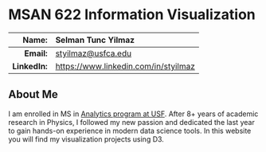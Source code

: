
MSAN 622 Information Visualization
==================================

|  **Name:** | Selman Tunc Yilmaz           |
|-----------:|:-----------------------|
| **Email:** | <styilmaz@usfca.edu> |
| **LinkedIn:** | <https://www.linkedin.com/in/styilmaz> |

## About Me ##

I am enrolled in MS in [Analytics program at USF](http://www.usfca.edu/artsci/msan/). After 8+ years of academic research in Physics, I followed my new passion and dedicated the last year to gain hands-on experience in modern data science tools. In this website you will find my visualization projects using D3.
